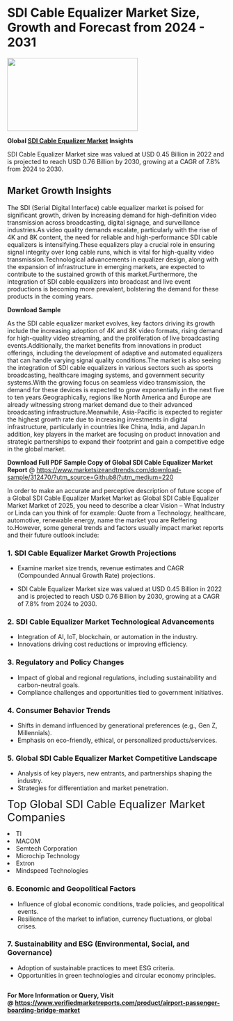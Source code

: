 <H1>SDI Cable Equalizer Market Size, Growth and Forecast from 2024 - 2031</H1><img class="aligncenter size-medium wp-image-584254" src="https://thirdeyenews.in/wp-content/uploads/2024/09/Global-Market-Research-300x168.jpeg" alt="" width="300" height="168" /><p><strong>Global&nbsp;<a href="https://www.marketsizeandtrends.com/download-sample/312470/?utm_source=Github8j?utm_medium=220">SDI Cable Equalizer Market</a> Insights</strong></p><p>SDI Cable Equalizer Market size was valued at USD 0.45 Billion in 2022 and is projected to reach USD 0.76 Billion by 2030, growing at a CAGR of 7.8% from 2024 to 2030.</p><p><h2>Market Growth Insights</h2> <p>The SDI (Serial Digital Interface) cable equalizer market is poised for significant growth, driven by increasing demand for high-definition video transmission across broadcasting, digital signage, and surveillance industries.As video quality demands escalate, particularly with the rise of 4K and 8K content, the need for reliable and high-performance SDI cable equalizers is intensifying.These equalizers play a crucial role in ensuring signal integrity over long cable runs, which is vital for high-quality video transmission.Technological advancements in equalizer design, along with the expansion of infrastructure in emerging markets, are expected to contribute to the sustained growth of this market.Furthermore, the integration of SDI cable equalizers into broadcast and live event productions is becoming more prevalent, bolstering the demand for these products in the coming years.</p> <p><strong>Download Sample</strong></p> <p>As the SDI cable equalizer market evolves, key factors driving its growth include the increasing adoption of 4K and 8K video formats, rising demand for high-quality video streaming, and the proliferation of live broadcasting events.Additionally, the market benefits from innovations in product offerings, including the development of adaptive and automated equalizers that can handle varying signal quality conditions.The market is also seeing the integration of SDI cable equalizers in various sectors such as sports broadcasting, healthcare imaging systems, and government security systems.With the growing focus on seamless video transmission, the demand for these devices is expected to grow exponentially in the next five to ten years.Geographically, regions like North America and Europe are already witnessing strong market demand due to their advanced broadcasting infrastructure.Meanwhile, Asia-Pacific is expected to register the highest growth rate due to increasing investments in digital infrastructure, particularly in countries like China, India, and Japan.In addition, key players in the market are focusing on product innovation and strategic partnerships to expand their footprint and gain a competitive edge in the global market.</p> <p><span class=""><strong>Download Full PDF Sample Copy of Global SDI Cable Equalizer Market Report</strong> @ <a href="https://www.marketsizeandtrends.com/download-sample/312470/?utm_source=Github8j?utm_medium=220" target="_blank">https://www.marketsizeandtrends.com/download-sample/312470/?utm_source=Github8j?utm_medium=220</a></span></p><p>In order to make an accurate and perceptive description of future scope of a Global&nbsp;SDI Cable Equalizer Market Market as Global&nbsp;SDI Cable Equalizer Market Market of 2025, you need to describe a clear Vision &ndash; What Industry or Linda can you think of for example: Quote from a Technology, healthcare, automotive, renewable energy, name the market you are Reffering to.However, some general trends and factors usually impact market reports and their future outlook include:</p><h3>1.&nbsp;<strong>SDI Cable Equalizer Market Growth Projections</strong></h3><ul><li>Examine market size trends, revenue estimates and CAGR (Compounded Annual Growth Rate) projections.</li><li><p>SDI Cable Equalizer Market size was valued at USD 0.45 Billion in 2022 and is projected to reach USD 0.76 Billion by 2030, growing at a CAGR of 7.8% from 2024 to 2030.</p></li></ul><h3>2.&nbsp;<strong>SDI Cable Equalizer Market Technological Advancements</strong></h3><ul><li>Integration of AI, IoT, blockchain, or automation in the industry.</li><li>Innovations driving cost reductions or improving efficiency.</li></ul><h3>3.&nbsp;<strong>Regulatory and Policy Changes</strong></h3><ul><li>Impact of global and regional regulations, including sustainability and carbon-neutral goals.</li><li>Compliance challenges and opportunities tied to government initiatives.</li></ul><h3>4.&nbsp;<strong>Consumer Behavior Trends</strong></h3><ul><li>Shifts in demand influenced by generational preferences (e.g., Gen Z, Millennials).</li><li>Emphasis on eco-friendly, ethical, or personalized products/services.</li></ul><h3>5.&nbsp;<strong>Global SDI Cable Equalizer Market Competitive Landscape</strong></h3><ul><li>Analysis of key players, new entrants, and partnerships shaping the industry.</li><li>Strategies for differentiation and market penetration.</li></ul><p data-pm-slice="1 1 []"><span style="color: inherit; font-family: inherit; font-size: 25px;">Top Global SDI Cable Equalizer Market Companies</span></p><div class="" data-test-id=""><p><li>TI</li><li> MACOM</li><li> Semtech Corporation</li><li> Microchip Technology</li><li> Extron</li><li> Mindspeed Technologies</li></p></div><h3>6.&nbsp;<strong>Economic and Geopolitical Factors</strong></h3><ul><li>Influence of global economic conditions, trade policies, and geopolitical events.</li><li>Resilience of the market to inflation, currency fluctuations, or global crises.</li></ul><h3>7.&nbsp;<strong>Sustainability and ESG (Environmental, Social, and Governance)</strong></h3><ul><li>Adoption of sustainable practices to meet ESG criteria.</li><li>Opportunities in green technologies and circular economy principles.</li></ul><h2><strong style="font-size: 14px;">For More Information or Query, Visit @&nbsp;</strong><a style="background-color: #ffffff; font-size: 14px;" href="https://www.marketsizeandtrends.com/report/sdi-cable-equalizer-market/" target="_blank">https://www.verifiedmarketreports.com/product/airport-passenger-boarding-bridge-market</a></h2>